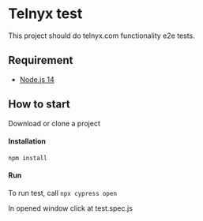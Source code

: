 # Telnyx test
This project should do telnyx.com functionality e2e tests.

## Requirement
- [Node.js 14](https://nodejs.org/uk/download/)

## How to start
Download or clone a project

#### Installation
`npm install`

#### Run
To run test, call `npx cypress open`

In opened window click at test.spec.js
